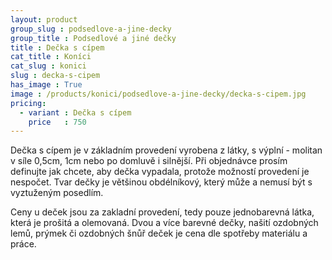```yaml
---
layout: product
group_slug : podsedlove-a-jine-decky
group_title : Podsedlové a jiné dečky
title : Dečka s cípem
cat_title : Koníci
cat_slug : konici
slug : decka-s-cipem
has_image : True
image : /products/konici/podsedlove-a-jine-decky/decka-s-cipem.jpg
pricing:
  - variant : Dečka s cípem
    price   : 750
---
```


Dečka s cípem je v základním provedení vyrobena z látky, s výplní - molitan v síle 0,5cm, 1cm nebo po domluvě i silnější.
Při objednávce prosím definujte jak chcete, aby dečka vypadala, protože možností provedení je nespočet.
Tvar dečky je většinou obdélníkový, který může a nemusí být s vyztuženým posedlím.

Ceny u deček jsou za zakladní provedení, tedy pouze jednobarevná látka, která je prošitá a olemovaná.
Dvou a více barevné dečky, našití ozdobných lemů, prýmek či ozdobných šnůř deček je cena dle spotřeby materiálu a práce.

